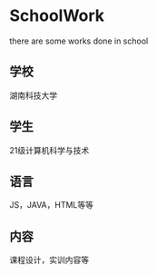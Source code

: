 # SchoolWork
there are some works done in school
## 学校
湖南科技大学
## 学生
21级计算机科学与技术
## 语言
JS，JAVA，HTML等等
## 内容
课程设计，实训内容等
